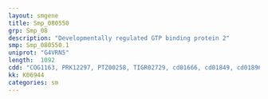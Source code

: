 ```yaml
---
layout: smgene
title: Smp_080550
grp: Smp_08
description: "Developmentally regulated GTP binding protein 2"
smp: Smp_080550.1
uniprot: "G4VRN5"
length:  1092
cdd: "COG1163, PRK12297, PTZ00258, TIGR02729, cd01666, cd01849, cd01896, cl00155, cl21455, pfam01926, pfam02824"
kk: K06944
categories: sm
---
```

